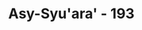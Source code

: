 ---
title: "Asy-Syu'ara' - 193"
no: 193
arabic_no: ١٩٣
ayah: نَزَلَ بِهِ الرُّوْحُ الْاَمِيْنُ ۙ 
translation: "Yang dibawa turun oleh ar-Ruh al-Amin (Jibril), "
tafsir: "Pada ayat-ayat ini diterangkan bahwa Al-Qur'an yang diturunkan kepada Muhammad adalah kitab suci yang berasal dari Tuhan semesta alam. Diturunkan kepada Muhammad secara berangsur-angsur dengan perantaraan Jibril, malaikat yang bertugas membawa wahyu kepada para rasul. Al-Qur'an itu ditanamkan ke dalam hati Muhammad, maksudnya ialah Al-Qur'an itu dibacakan oleh Jibril sedemikian rupa sehingga Nabi Muhammad memahami betul arti dan maksudnya. Dengan pemahaman dan pengertian yang demikian, maka Nabi Muhammad mudah menyampaikan kepada umatnya dan umatnya mudah pula menerimanya.\n\nSebagai contoh, ketika Surah al-An'am yang ayatnya berjumlah 165 ayat dan Surah Yusuf sebanyak 111 ayat diturunkan sekaligus, Rasulullah langsung menerima dan menghafalnya. Ini bukti bahwa Al-Qur'an telah dihunjamkan ke hati Rasul oleh malaikat dengan lisannya.\n\nAllah menerangkan bahwa Al-Qur'an itu diturunkan dalam bahasa Arab yang jelas dan fasih serta gaya bahasa yang indah. Di dalamnya terdapat pula ayat-ayat yang menantang orang-orang musyrik Mekah agar membuat ayat-ayat yang lain seperti ayat-ayat Al-Qur'an itu, kalau mereka tidak percaya bahwa Al-Qur'an itu diturunkan dari Allah dan hanyalah buatan Muhammad sendiri. Akan tetapi, mereka tidak mampu menandinginya, walaupun dengan membuat satu surah pun yang sefasih dan seindah gaya bahasa Al-Qur'an. Dengan demikian, tidak ada lagi alasan bagi orang-orang musyrik Mekah itu untuk mengatakan bahwa Al-Qur'an itu hanyalah buatan Muhammad semata. Tegasnya, kendati Al-Qur'an itu diturunkan dalam bahasa Arab, yakni bahasa mereka sendiri, tetapi mereka tidak mampu menandingi ayat-ayatnya. Kalau Muhammad dapat membuat Al-Qur'an, tentu menurut logikanya, mereka juga dapat membuatnya, karena sama-sama bangsa Arab dan sama-sama berbahasa Arab. \n\nMereka memahami ayat-ayat Al-Qur'an itu, mengetahui keindahan gaya bahasanya, dan meyakini bahwa Al-Qur'an itu bukan bersumber dari manusia. Mereka mengetahui betul sampai di mana batas kemampuan manusia, namun mereka tetap tidak mau beriman kepadanya karena sifat takabur dan keingkaran yang berurat dan berakar pada diri mereka."
---